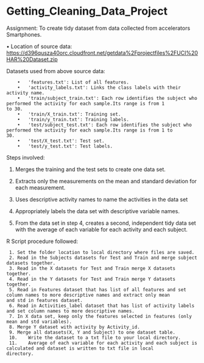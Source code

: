 # Getting_Cleaning_Data_Project
Assignment: To create tidy dataset from data collected from accelerators Smartphones.

•	Location of source data: https://d396qusza40orc.cloudfront.net/getdata%2Fprojectfiles%2FUCI%20HAR%20Dataset.zip

   Datasets used from above source data:

        •	'features.txt': List of all features.
        •	'activity_labels.txt': Links the class labels with their activity name.
        •	'train/subject_train.txt': Each row identifies the subject who performed the activity for each sample.Its range is from 1              to 30.
        •	'train/X_train.txt': Training set.
        •	'train/y_train.txt': Training labels.
        •	'test/subject_test.txt': Each row identifies the subject who performed the activity for each sample.Its range is from 1 to             30.
        •	'test/X_test.txt': Test set.
        •	'test/y_test.txt': Test labels.
   

Steps involved:

   1.	Merges the training and the test sets to create one data set.
   
   2.	Extracts only the measurements on the mean and standard deviation for each measurement. 
   
   3.	Uses descriptive activity names to name the activities in the data set
   
   4.	Appropriately labels the data set with descriptive variable names. 
  
   5.	From the data set in step 4, creates a second, independent tidy data set with the average of each variable for each activity and      each subject.
   

R Script procedure followed:

     1.	Set the folder location to local directory where files are saved.
     2.	Read in the Subjects datasets for Test and Train and merge subject datasets together.
     3.	Read in the X datasets for Test and Train merge X datasets together.
     4.	Read in the Y datasets for Test and Train merge Y datasets together.
     5.	Read in Features dataset that has list of all features and set column names to more descriptive names and extract only mean               and std in features dataset.
     6.	Read in Activities_label dataset that has list of activity labels and set column names to more descriptive names.
     7.	In X data set, keep only the features selected in features (only mean and std variables).
     8.	Merge Y dataset with activity by Activity_id.
     9.	Merge all datasets(X, Y and Subject) to one dataset table.
     10.	Write the dataset to a txt file to your local directory.
     11.	Average of each variable for each activity and each subject is calculated and dataset is written to txt file in local                  directory.
